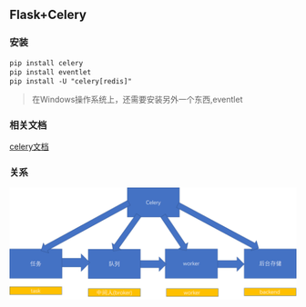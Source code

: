## Flask+Celery

### 安装

```
pip install celery
pip install eventlet
pip install -U "celery[redis]"
```

> 在Windows操作系统上，还需要安装另外一个东西,eventlet

### 相关文档

[celery文档](https://docs.celeryproject.org/en/latest/getting-started/first-steps-with-celery.html)

### 关系

![img](../../../assets/190-1.png)


